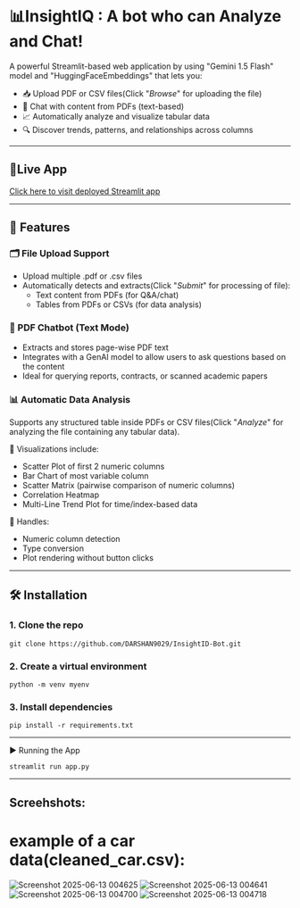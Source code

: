 # 📊InsightIQ : A bot who can Analyze and Chat!
A powerful Streamlit-based web application by using "Gemini 1.5 Flash" model and "HuggingFaceEmbeddings" that lets you:

- 📥 Upload PDF or CSV files(Click "*Browse*" for uploading the file)
- 💬 Chat with content from PDFs (text-based)
- 📈 Automatically analyze and visualize tabular data
- 🔍 Discover trends, patterns, and relationships across columns

---
## 🔗Live App
[Click here to visit deployed Streamlit app](https://insightiq-bot.streamlit.app/)

---
## 🚀 Features

### 🗂 File Upload Support
- Upload multiple .pdf or .csv files
- Automatically detects and extracts(Click "*Submit*" for processing of file):
  - Text content from PDFs (for Q&A/chat)
  - Tables from PDFs or CSVs (for data analysis)

### 🧠 PDF Chatbot (Text Mode)
- Extracts and stores page-wise PDF text
- Integrates with a GenAI model to allow users to ask questions based on the content
- Ideal for querying reports, contracts, or scanned academic papers

### 📊 Automatic Data Analysis
Supports any structured table inside PDFs or CSV files(Click "*Analyze*" for analyzing the file containing any tabular data).

🔹 Visualizations include:
- Scatter Plot of first 2 numeric columns
- Bar Chart of most variable column
- Scatter Matrix (pairwise comparison of numeric columns)
- Correlation Heatmap
- Multi-Line Trend Plot for time/index-based data

🔹 Handles:
- Numeric column detection
- Type conversion
- Plot rendering without button clicks

---
## 🛠 Installation

### 1. Clone the repo
```
git clone https://github.com/DARSHAN9029/InsightID-Bot.git
```
### 2. Create a virtual environment
```
python -m venv myenv
```
### 3. Install dependencies
```
pip install -r requirements.txt
```
---
▶ Running the App
```
streamlit run app.py
```

---
## Screehshots:
# example of a car data(cleaned_car.csv):
![Screenshot 2025-06-13 004625](https://github.com/user-attachments/assets/6cefc32a-4703-41a3-a893-8795b2397f05)
![Screenshot 2025-06-13 004641](https://github.com/user-attachments/assets/fa5169e1-97a9-4ca7-acfd-eaad0e7feaa7)
![Screenshot 2025-06-13 004700](https://github.com/user-attachments/assets/7c89a8a5-f170-4396-b0ae-5126184b9cb9)
![Screenshot 2025-06-13 004718](https://github.com/user-attachments/assets/fb99882b-0150-4104-8029-ee067423cae7)
